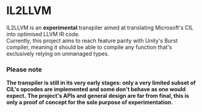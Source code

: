 # IL2LLVM
IL2LLVM is an **experimental** transpiler aimed at translating Microsoft's CIL into optimised LLVM IR code.  
Currently, this project aims to reach feature parity with Unity's Burst compiler, meaning it should be able to compile any function that's exclusively relying on unmanaged types.

### Please note
**The transpiler is still in its very early stages: only a very limited subset of CIL's opcodes are implemented and some don't behave as one would expect.**
**The project's APIs and general design are far from final, this is only a proof of concept for the sole purpose of experimentation.**
